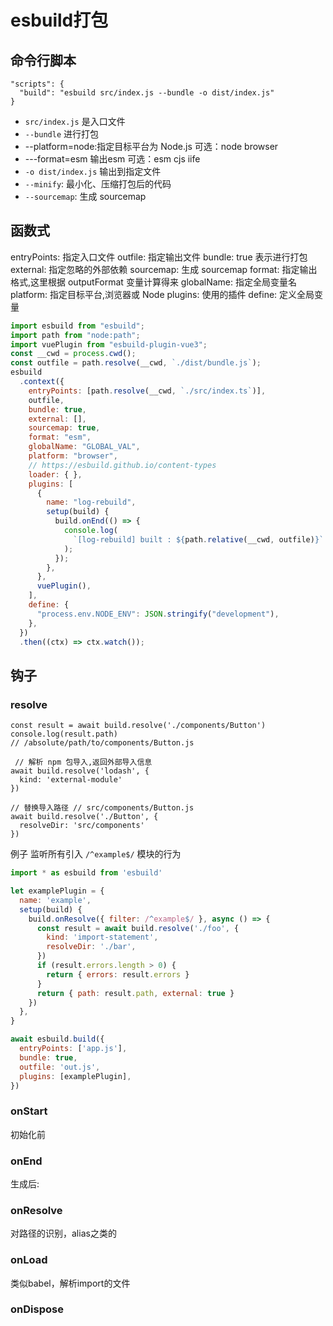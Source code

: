 # esbuild打包

## 命令行脚本

```
"scripts": {
  "build": "esbuild src/index.js --bundle -o dist/index.js" 
}
```

- `src/index.js` 是入口文件
- `--bundle` 进行打包
- --platform=node:指定目标平台为 Node.js   可选：node  browser
- ---format=esm    输出esm    可选：esm cjs iife
- `-o dist/index.js` 输出到指定文件
- `--minify`: 最小化、压缩打包后的代码
- `--sourcemap`: 生成 sourcemap

## 函数式

entryPoints: 指定入口文件
outfile: 指定输出文件
bundle: true 表示进行打包
external: 指定忽略的外部依赖
sourcemap: 生成 sourcemap
format: 指定输出格式,这里根据 outputFormat 变量计算得来
globalName: 指定全局变量名
platform: 指定目标平台,浏览器或 Node
plugins: 使用的插件
define: 定义全局变量

```javascript
import esbuild from "esbuild";
import path from "node:path";
import vuePlugin from "esbuild-plugin-vue3";
const __cwd = process.cwd();
const outfile = path.resolve(__cwd, `./dist/bundle.js`);
esbuild
  .context({
    entryPoints: [path.resolve(__cwd, `./src/index.ts`)],
    outfile,
    bundle: true,
    external: [],
    sourcemap: true,
    format: "esm",
    globalName: "GLOBAL_VAL",
    platform: "browser",
    // https://esbuild.github.io/content-types
    loader: { },
    plugins: [
      {
        name: "log-rebuild",
        setup(build) {
          build.onEnd(() => {
            console.log(
              `[log-rebuild] built : ${path.relative(__cwd, outfile)}`
            );
          });
        },
      },
      vuePlugin(),
    ],
    define: {
      "process.env.NODE_ENV": JSON.stringify("development"),
    },
  })
  .then((ctx) => ctx.watch());

```

## 钩子

### resolve

```
const result = await build.resolve('./components/Button')
console.log(result.path)  
// /absolute/path/to/components/Button.js

 // 解析 npm 包导入,返回外部导入信息
await build.resolve('lodash', {      
  kind: 'external-module' 
})

// 替换导入路径 // src/components/Button.js
await build.resolve('./Button', {
  resolveDir: 'src/components'
})

```

例子 监听所有引入 `/^example$/` 模块的行为

```javascript
import * as esbuild from 'esbuild'

let examplePlugin = {
  name: 'example',
  setup(build) {
    build.onResolve({ filter: /^example$/ }, async () => {
      const result = await build.resolve('./foo', {
        kind: 'import-statement',
        resolveDir: './bar',
      })
      if (result.errors.length > 0) {
        return { errors: result.errors }
      }
      return { path: result.path, external: true }
    })
  },
}

await esbuild.build({
  entryPoints: ['app.js'],
  bundle: true,
  outfile: 'out.js',
  plugins: [examplePlugin],
})
```

### onStart

初始化前

### onEnd

生成后:

### onResolve

对路径的识别，alias之类的

### onLoad

类似babel，解析import的文件

### onDispose
